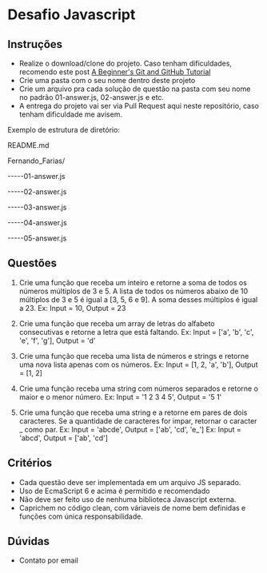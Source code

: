# Desafio Javascript

## Instruções

* Realize o download/clone do projeto. Caso tenham dificuldades, recomendo este post [A Beginner's Git and GitHub Tutorial](http://blog.udacity.com/2015/06/a-beginners-git-github-tutorial.html)
* Crie uma pasta com o seu nome dentro deste projeto
* Crie um arquivo pra cada solução de questão na pasta com seu nome no padrão 01-answer.js, 02-answer.js e etc.
* A entrega do projeto vai ser via Pull Request aqui neste repositório, caso tenham dificuldade me avisem.

Exemplo de estrutura de diretório:

README.md

Fernando_Farias/

-----01-answer.js

-----02-answer.js

-----03-answer.js

-----04-answer.js

-----05-answer.js


## Questões

1. Crie uma função que receba um inteiro e retorne a soma de todos os números múltiplos de 3 e 5. A lista de todos os números abaixo de 10 múltiplos de 3 e 5 é igual a [3, 5, 6 e 9]. A soma desses múltiplos é igual a 23.
Ex: Input = 10, Output = 23

2. Crie uma função que receba um array de letras do alfabeto consecutivas e retorne a letra que está faltando.
Ex: Input = ['a', 'b', 'c', 'e', 'f', 'g'], Output = 'd'

3. Crie uma função que receba uma lista de números e strings e retorne uma nova lista apenas com os números.
Ex: Input = [1, 2, 'a', 'b'], Output = [1, 2]

4. Crie uma função receba uma string com números separados e retorne o maior e o menor número.
Ex: Input = '1 2 3 4 5', Output = '5 1'

5. Crie uma função que receba uma string e a retorne em pares de dois caracteres. Se a quantidade de caracteres for impar, retornar o caracter _ como par.
Ex: Input = 'abcde', Output = ['ab', 'cd', 'e_'] 
Ex: Input = 'abcd', Output = ['ab', 'cd']

## Critérios
* Cada questão deve ser implementada em um arquivo JS separado.
* Uso de EcmaScript 6 e acima é permitido e recomendado
* Não deve ser feito uso de nenhuma biblioteca Javascript externa.
* Caprichem no código clean, com váriaveis de nome bem definidas e funções com única responsabilidade.

## Dúvidas
* Contato por email
